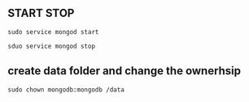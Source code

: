 ## START STOP

`sudo service mongod start`

`sduo service mongod stop`

## create data folder and change the ownerhsip

`sudo chown mongodb:mongodb /data`